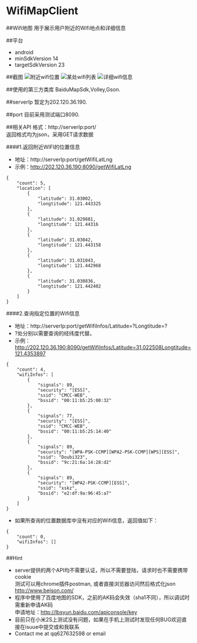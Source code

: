 # WifiMapClient
##Wifi地图
用于展示用户附近的Wifi地点和详细信息

##平台
*  android
*  minSdkVersion 14
*  targetSdkVersion 23

##截图
![附近wifi位置](https://github.com/liweixin/WifiMapClient/raw/master/screenshot/1.jpg)
![某处wifi列表](https://github.com/liweixin/WifiMapClient/raw/master/screenshot/2.jpg)
![详细wifi信息](https://github.com/liweixin/WifiMapClient/raw/master/screenshot/3.jpg)

##使用的第三方类库
BaiduMapSdk,Volley,Gson.

##serverIp
暂定为202.120.36.190.

##port
目前采用测试端口8090.

##相关API
格式：http://serverIp:port/  <br>
返回格式均为json，采用GET请求数据  <br>

####1.返回附近WIFI的位置信息
* 地址：http://serverIp:port/getWifiLatLng  <br>
* 示例：http://202.120.36.190:8090/getWifiLatLng  <br>
```
{
    "count": 5,
    "location": [
        {
            "latitude": 31.03002,
            "longtitude": 121.443325
        },
        {
            "latitude": 31.029881,
            "longtitude": 121.44316
        },
        {
            "latitude": 31.03042,
            "longtitude": 121.443158
        },
        {
            "latitude": 31.031043,
            "longtitude": 121.442968
        },
        {
            "latitude": 31.030836,
            "longtitude": 121.442402
        }
    ]
}
```

####2.查询指定位置的Wifi信息
* 地址：http://serverIp:port/getWifiInfos/Latitude=?Longtitude=?  <br>
* ?处分别以需要查询的经纬度代替。  <br>
* 示例：http://202.120.36.190:8090/getWifiInfos/Latitude=31.022508Longtitude=121.4353897  <br>
```
{
    "count": 4,
    "wifiInfos": [
        {
            "signals": 89,
            "security": "[ESS]",
            "ssid": "CMCC-WEB",
            "bssid": "00:11:b5:25:00:32"
        },
        {
            "signals": 77,
            "security": "[ESS]",
            "ssid": "CMCC-WEB",
            "bssid": "00:11:b5:25:14:40"
        },
        {
            "signals": 89,
            "security": "[WPA-PSK-CCMP][WPA2-PSK-CCMP][WPS][ESS]",
            "ssid": "Doubi323",
            "bssid": "9c:21:6a:14:28:d2"
        },
        {
            "signals": 89,
            "security": "[WPA2-PSK-CCMP][ESS]",
            "ssid": "xskz",
            "bssid": "e2:df:9a:96:45:a7"
        }
    ]
}
```
*  如果所查询的位置数据库中没有对应的Wifi信息，返回值如下：
```
{
    "count": 0,
    "wifiInfos": []
}
```

##Hint
*  server提供的两个API均不需要认证，所以不需要登陆，请求时也不需要携带cookie  <br>
测试可以用chrome插件postman, 或者直接浏览器访问然后格式化json http://www.bejson.com/
*  程序中使用了百度地图的SDK，之前的AK码会失效（sha1不同），所以调试时需重新申请AK码  <br>
申请地址：http://lbsyun.baidu.com/apiconsole/key
*  目前只在小米2S上测试没有问题，如果在手机上测试时发现任何BUG欢迎直接在isuue中提交或和我联系
*  Contact me at qq627632598 or email
